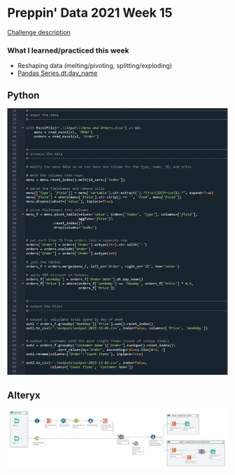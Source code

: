 # Preppin' Data 2021 Week 15

[Challenge description](https://preppindata.blogspot.com/2021/04/2021-week-15-restaurant-menu-orders.html)

### What I learned/practiced this week
* Reshaping data (melting/pivoting, splitting/exploding)
* [Pandas Series.dt.day_name](https://pandas.pydata.org/pandas-docs/stable/reference/api/pandas.Series.dt.day_name.html)

## Python
<a href="preppin-data-2021-15.py">
<img src="img-python-code-2021-15.png?raw=true" alt="Python code">
</a>

## Alteryx
<a href="preppin-data-2021-15.yxzp">
<img src="img-alteryx-2021-15.png?raw=true" alt="Alteryx workflow">
</a>
